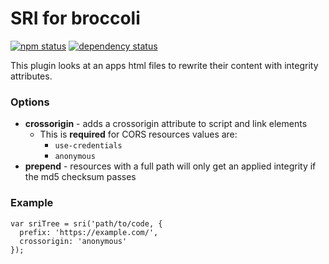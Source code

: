 # SRI for broccoli
[![npm status](http://img.shields.io/npm/v/broccoli-sri-hash.svg)](https://www.npmjs.org/package/broccoli-sri-hash)
[![dependency status](https://david-dm.org/jonathanKingston/broccoli-sri-hash.svg)](https://david-dm.org/jonathanKingston/broccoli-sri-hash)

This plugin looks at an apps html files to rewrite their content with integrity attributes.

### Options

- **crossorigin** - adds a crossorigin attribute to script and link elements
    - This is **required** for CORS resources values are:
        - `use-credentials`
        - `anonymous`
- **prepend** - resources with a full path will only get an applied integrity if the md5 checksum passes

### Example
```
var sriTree = sri('path/to/code, {
  prefix: 'https://example.com/',
  crossorigin: 'anonymous'
});
```

